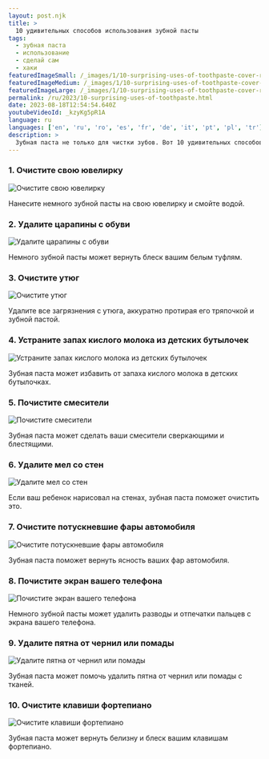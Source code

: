 ```yaml
---
layout: post.njk
title: >
  10 удивительных способов использования зубной пасты
tags:
  - зубная паста
  - использование
  - сделай сам
  - хаки
featuredImageSmall: /_images/1/10-surprising-uses-of-toothpaste-cover-ru-small.webp
featuredImageMedium: /_images/1/10-surprising-uses-of-toothpaste-cover-ru-medium.webp
featuredImageLarge: /_images/1/10-surprising-uses-of-toothpaste-cover-ru-large.webp
permalink: /ru/2023/10-surprising-uses-of-toothpaste.html
date: 2023-08-18T12:54:54.640Z
youtubeVideoId: _kzyKg5pR1A
language: ru
languages: ['en', 'ru', 'ro', 'es', 'fr', 'de', 'it', 'pt', 'pl', 'tr']
description: >
  Зубная паста не только для чистки зубов. Вот 10 удивительных способов использования зубной пасты, о которых вы, вероятно, не знали.
---
```


### 1. Очистите свою ювелирку

![Очистите свою ювелирку](/_images/9/967f07cd2c62dd19986e4ecde19c93a7-medium.webp)

Нанесите немного зубной пасты на свою ювелирку и смойте водой.

### 2. Удалите царапины с обуви

![Удалите царапины с обуви](/_images/9/94c351cfbdb0aeb0299090344bee7f1d-medium.webp)

Немного зубной пасты может вернуть блеск вашим белым туфлям.

### 3. Очистите утюг

![Очистите утюг](/_images/3/38c3d0588b67b7a4792da889dae43c47-medium.webp)

Удалите все загрязнения с утюга, аккуратно протирая его тряпочкой и зубной пастой.

### 4. Устраните запах кислого молока из детских бутылочек

![Устраните запах кислого молока из детских бутылочек](/_images/e/e7e3d4b5a3aabe5bb1ea3a242bf78f85-medium.webp)

Зубная паста может избавить от запаха кислого молока в детских бутылочках.

### 5. Почистите смесители

![Почистите смесители](/_images/5/589e12351d23a0ef93d5d3f21bb6391a-medium.webp)

Зубная паста может сделать ваши смесители сверкающими и блестящими.

### 6. Удалите мел со стен

![Удалите мел со стен](/_images/f/fa911fa509af0267ffabaee0c00ef5f5-medium.webp)

Если ваш ребенок нарисовал на стенах, зубная паста поможет очистить это.

### 7. Очистите потускневшие фары автомобиля

![Очистите потускневшие фары автомобиля](/_images/8/83dea646dfeffb08be4daa0d3de209a6-medium.webp)

Зубная паста поможет вернуть ясность ваших фар автомобиля.

### 8. Почистите экран вашего телефона

![Почистите экран вашего телефона](/_images/4/4642289414b6fc59531996d7d367410c-medium.webp)

Немного зубной пасты может удалить разводы и отпечатки пальцев с экрана вашего телефона.

### 9. Удалите пятна от чернил или помады

![Удалите пятна от чернил или помады](/_images/3/3d21a02e956dd493a09b32d481e0f660-medium.webp)

Зубная паста может помочь удалить пятна от чернил или помады с тканей.

### 10. Очистите клавиши фортепиано

![Очистите клавиши фортепиано](/_images/4/449a6a5f0c7f3fa847ea111e199e9d05-medium.webp)

Зубная паста может вернуть белизну и блеск вашим клавишам фортепиано.


